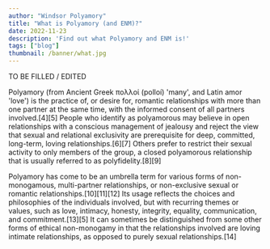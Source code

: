 ```yaml
---
author: "Windsor Polyamory"
title: "What is Polyamory (and ENM)?"
date: 2022-11-23
description: 'Find out what Polyamory and ENM is!'
tags: ["blog"]
thumbnail: /banner/what.jpg
---
```


TO BE FILLED / EDITED

Polyamory (from Ancient Greek πολλοί (polloí) 'many', and Latin amor 'love') is the practice of, or desire for, romantic relationships with more than one partner at the same time, with the informed consent of all partners involved.[4][5] People who identify as polyamorous may believe in open relationships with a conscious management of jealousy and reject the view that sexual and relational exclusivity are prerequisite for deep, committed, long-term, loving relationships.[6][7] Others prefer to restrict their sexual activity to only members of the group, a closed polyamorous relationship that is usually referred to as polyfidelity.[8][9]

Polyamory has come to be an umbrella term for various forms of non-monogamous, multi-partner relationships, or non-exclusive sexual or romantic relationships.[10][11][12] Its usage reflects the choices and philosophies of the individuals involved, but with recurring themes or values, such as love, intimacy, honesty, integrity, equality, communication, and commitment.[13][5] It can sometimes be distinguished from some other forms of ethical non-monogamy in that the relationships involved are loving intimate relationships, as opposed to purely sexual relationships.[14]